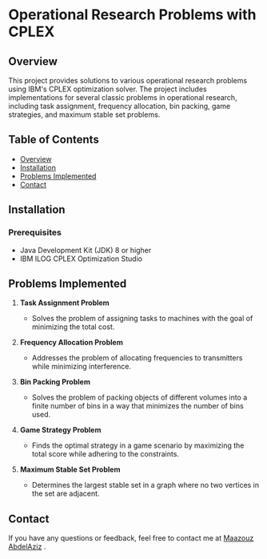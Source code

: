# Operational Research Problems with CPLEX

## Overview

This project provides solutions to various operational research problems using IBM's CPLEX optimization solver. The project includes implementations for several classic problems in operational research, including task assignment, frequency allocation, bin packing, game strategies, and maximum stable set problems.

## Table of Contents

- [Overview](#overview)
- [Installation](#installation)
- [Problems Implemented](#problems-implemented)
- [Contact](#contact)

## Installation

### Prerequisites

- Java Development Kit (JDK) 8 or higher
- IBM ILOG CPLEX Optimization Studio


## Problems Implemented

1. **Task Assignment Problem**
    - Solves the problem of assigning tasks to machines with the goal of minimizing the total cost.
    
2. **Frequency Allocation Problem**
    - Addresses the problem of allocating frequencies to transmitters while minimizing interference.
    
3. **Bin Packing Problem**
    - Solves the problem of packing objects of different volumes into a finite number of bins in a way that minimizes the number of bins used.
    
4. **Game Strategy Problem**
    - Finds the optimal strategy in a game scenario by maximizing the total score while adhering to the constraints.
    
5. **Maximum Stable Set Problem**
    - Determines the largest stable set in a graph where no two vertices in the set are adjacent.

## Contact
If you have any questions or feedback, feel free to contact me at [Maazouz AbdelAziz](https://www.linkedin.com/in/abdelaziz-maazouz/) .
